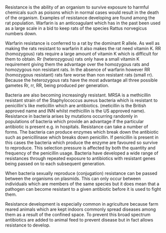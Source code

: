 Resistance is the ability of an organism to survive exposure to harmful chemicals such as poisons which in normal cases would result in the death of the organism. Examples of resistance developing are found among the rat population. Warfarin is an anticoagulant which has in the past been used as a large scale in a bid to keep rats of the species Rattus norvegicus numbers down.

Warfarin resistance is conferred to a rat by the dominant R allele. As well as making the rats resistant to warfarin it also makes the rat need vitamin K. RR (homozygous) rats require a large amount of vitamin K which is difficult for them to obtain. Rr (heterozygous) rats only have a small vitamin K requirement giving them the advantage over the homozygous rats and homozygous non resistant rats. In the absence of warfarin however RR (homozygous resistant) rats fare worse than non resistant rats (small rr). Because the heterozygous rats have the most advantage all three possible gametes Rr, rr, RR, being produced per generation.

Bacteria are also becoming increasingly resistant. MRSA is a methicillin resistant strain of the Staphylococcus aureus bacteria which is resistant to penicillin's like meticillin which are antibiotics. (meticillin is the British approved name and INN whilst methicillin is the US approved name). Resistance in bacteria arises by mutations occurring randomly in populations of bacteria which provide an advantage if the particular antibiotic is present e.g. in hospitals. Resistance can take a number of forms. The bacteria can produce enzymes which break down the antibiotic such as penicillinase which breaks down penicillin. If penicillin is present in this cases the bacteria which produce the enzyme are favoured so survive to reproduce. This selection pressure is affected by both the quantity and frequency of the penicillin usage. Bacteria have developed a wide range of resistances through repeated exposure to antibiotics with resistant genes being passed on to each subsequent generation.

When bacteria sexually reproduce (conjugation) resistance can be passed between the organisms on plasmids. This can only occur between individuals which are members of the same species but it does mean that a pathogen can become resistant to a given antibiotic before it is used to fight them.

Resistance development is especially common in agriculture because farm reared animals which are kept indoors commonly spread diseases among them as a result of the confined space. To prevent this broad spectrum antibiotics are added to animal feed to prevent disease but in fact allows resistance to develop.